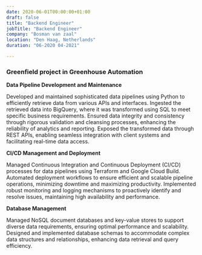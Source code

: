 ```yaml
---
date: 2020-06-01T00:00:00+01:00
draft: false
title: "Backend Engineer"
jobTitle: "Backend Engineer"
company: "Bosman van zaal"
location: "Den Haag, Netherlands"
duration: "06-2020 04-2021"

---
```

### Greenfield project in Greenhouse Automation

**Data Pipeline Development and Maintenance**

Developed and maintained sophisticated data pipelines using Python to efficiently retrieve data from various APIs and interfaces.
Ingested the retrieved data into BigQuery, where it was transformed using SQL to meet specific business requirements.
Ensured data integrity and consistency through rigorous validation and cleansing processes, enhancing the reliability of analytics and reporting.
Exposed the transformed data through REST APIs, enabling seamless integration with client systems and facilitating real-time data access.

**CI/CD Management and Deployment**

Managed Continuous Integration and Continuous Deployment (CI/CD) processes for data pipelines using Terraform and Google Cloud Build.
Automated deployment workflows to ensure efficient and scalable pipeline operations, minimizing downtime and maximizing productivity.
Implemented robust monitoring and logging mechanisms to proactively identify and resolve issues, maintaining high availability and performance.

**Database Management**

Managed NoSQL document databases and key-value stores to support diverse data requirements, ensuring optimal performance and scalability.
Designed and implemented database schemas to accommodate complex data structures and relationships, enhancing data retrieval and query efficiency.

